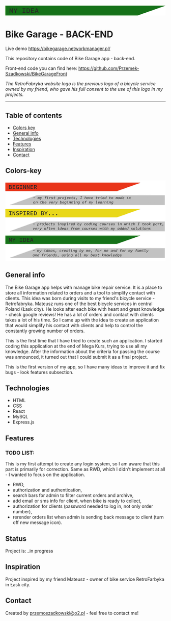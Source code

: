 ![my idea](my_idea.png)

# Bike Garage - BACK-END

Live demo https://bikegarage.networkmanager.pl/

This repository contains code of Bike Garage app - back-end.

Front-end code you can find here: https://github.com/Przemek-Szadkowski/BikeGarageFront

_The RetroFabryka website logo is the previous logo of a bicycle service owned by my friend, who gave his full consent to the use of this logo in my projects._

---

## Table of contents

- [Colors key](#colors-key)
- [General info](#general-info)
- [Technologies](#technologies)
- [Features](#features)
- [Inspiration](#inspiration)
- [Contact](#contact)

## Colors-key

![key to colors](key.png)

## General info

The Bike Garage app helps with manage bike repair service. It is a place to store all information related to orders and a tool to simplify contact with clients. This idea was born during visits to my friend's bicycle service - Retrofabryka. Mateusz runs one of the best bicycle services in central Poland (Łask city). He looks after each bike with heart and great knowledge - check google reviews! He has a lot of orders and contact with clients takes a lot of his time. So I came up with the idea to create an application that would simplify his contact with clients and help to control the constantly growing number of orders.

This is the first time that I have tried to create such an application. I started coding this application at the end of Mega Kurs, trying to use all my knowledge. After the information about the criteria for passing the course was announced, it turned out that I could submit it as a final project.

This is the first version of my app, so I have many ideas to improve it and fix bugs - look features subsection.

## Technologies

- HTML
- CSS
- React
- MySQL
- Express.js

## Features

### TODO LIST:

This is my first attempt to create any login system, so I am aware that this part is primarily for correction. Same as RWD, which I didn't implement at all - I wanted to focus on the application.

- RWD,
- authorization and authentication,
- search bars for admin to filter current orders and archive,
- add email or sms info for client, when bike is ready to collect,
- authorization for clients (password needed to log in, not only order number),
- rerender orders list when admin is sending back message to client (turn off new message icon).

## Status

Project is: \_in progress

## Inspiration

Project inspired by my friend Mateusz - owner of bike service RetroFarbyka in Łask city.

## Contact

Created by [przemoszadkowski@o2.pl](mailto:przemoszadkowski@o2.pl) - feel free to contact me!
